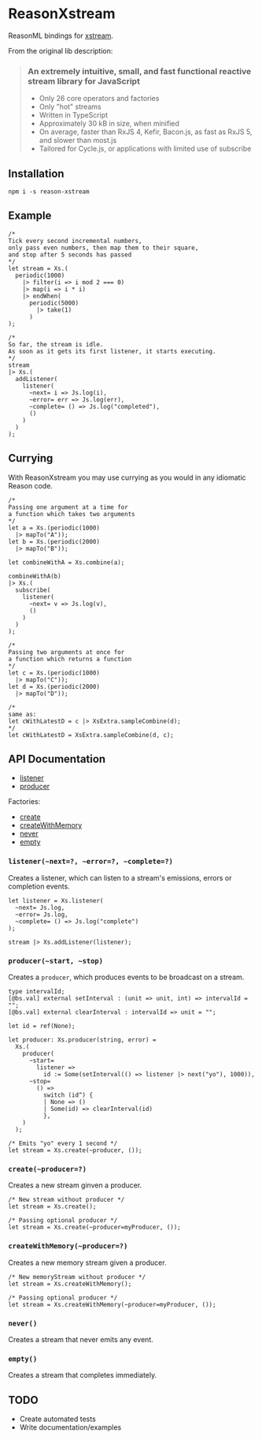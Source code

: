 # ReasonXstream

ReasonML bindings for [xstream](https://github.com/staltz/xstream).

From the original lib description:

> ### An extremely intuitive, small, and fast functional reactive stream library for JavaScript
>
> * Only 26 core operators and factories
> * Only "hot" streams
> * Written in TypeScript
> * Approximately 30 kB in size, when minified
> * On average, faster than RxJS 4, Kefir, Bacon.js, as fast as RxJS 5, and slower than most.js
> * Tailored for Cycle.js, or applications with limited use of subscribe

## Installation

```
npm i -s reason-xstream
```

## Example

```reason
/*
Tick every second incremental numbers,
only pass even numbers, then map them to their square,
and stop after 5 seconds has passed
*/
let stream = Xs.(
  periodic(1000)
    |> filter(i => i mod 2 === 0)
    |> map(i => i * i)
    |> endWhen(
      periodic(5000)
        |> take(1)
      )
);

/*
So far, the stream is idle.
As soon as it gets its first listener, it starts executing.
*/
stream
|> Xs.(
  addListener(
    listener(
      ~next= i => Js.log(i),
      ~error= err => Js.log(err),
      ~complete= () => Js.log("completed"),
      ()
    )
  )
);
```

## Currying

With ReasonXstream you may use currying as you would in any idiomatic Reason code.

```reason
/*
Passing one argument at a time for 
a function which takes two arguments
*/
let a = Xs.(periodic(1000)
  |> mapTo("A"));
let b = Xs.(periodic(2000)
  |> mapTo("B"));

let combineWithA = Xs.combine(a);

combineWithA(b) 
|> Xs.(
  subscribe(
    listener(
      ~next= v => Js.log(v),
      ()
    )
  )
);

/*
Passing two arguments at once for 
a function which returns a function
*/
let c = Xs.(periodic(1000)
  |> mapTo("C"));
let d = Xs.(periodic(2000)
  |> mapTo("D"));

/*
same as:
let cWithLatestD = c |> XsExtra.sampleCombine(d);
*/
let cWithLatestD = XsExtra.sampleCombine(d, c);
```

## API Documentation

* [listener](#listenernext-error-complete)
* [producer](#producerstart-stop)

Factories:

* [create](#createproducer)
* [createWithMemory](#createwithmemoryproducer)
* [never](#never)
* [empty](#empty)

### `listener(~next=?, ~error=?, ~complete=?)`

Creates a listener, which can listen to a stream's emissions, errors or completion events.

```reason
let listener = Xs.listener(
  ~next= Js.log,
  ~error= Js.log,
  ~complete= () => Js.log("complete")
);

stream |> Xs.addListener(listener);
```

### `producer(~start, ~stop)`

Creates a `producer`, which produces events to be broadcast on a stream.

```reason
type intervalId;
[@bs.val] external setInterval : (unit => unit, int) => intervalId = "";
[@bs.val] external clearInterval : intervalId => unit = "";

let id = ref(None);

let producer: Xs.producer(string, error) =
  Xs.(
    producer(
      ~start=
        listener =>
          id := Some(setInterval(() => listener |> next("yo"), 1000)),
      ~stop=
        () =>
          switch (id^) {
          | None => ()
          | Some(id) => clearInterval(id)
          },
    )
  );

/* Emits "yo" every 1 second */
let stream = Xs.create(~producer, ());
```

### `create(~producer=?)`

Creates a new stream ginven a producer.

```reason
/* New stream without producer */
let stream = Xs.create();

/* Passing optional producer */
let stream = Xs.create(~producer=myProducer, ());
```

### `createWithMemory(~producer=?)`

Creates a new memory stream given a producer.

```reason
/* New memoryStream without producer */
let stream = Xs.createWithMemory();

/* Passing optional producer */
let stream = Xs.createWithMemory(~producer=myProducer, ());
```

### `never()`

Creates a stream that never emits any event.

### `empty()`

Creates a stream that completes immediately.

## TODO

* Create automated tests
* Write documentation/examples